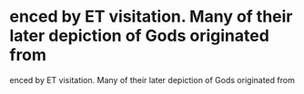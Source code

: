 # enced by ET visitation. Many of their later depiction of Gods originated from

enced by ET visitation. Many of their later depiction of Gods originated from
